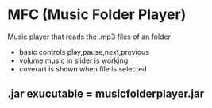 # MFC (Music Folder Player)

Music player that reads the .mp3 files of an folder

- basic controls play,pause,next,previous
- volume music in slider is working
- coverart is shown when file is selected

## .jar exucutable = musicfolderplayer.jar
